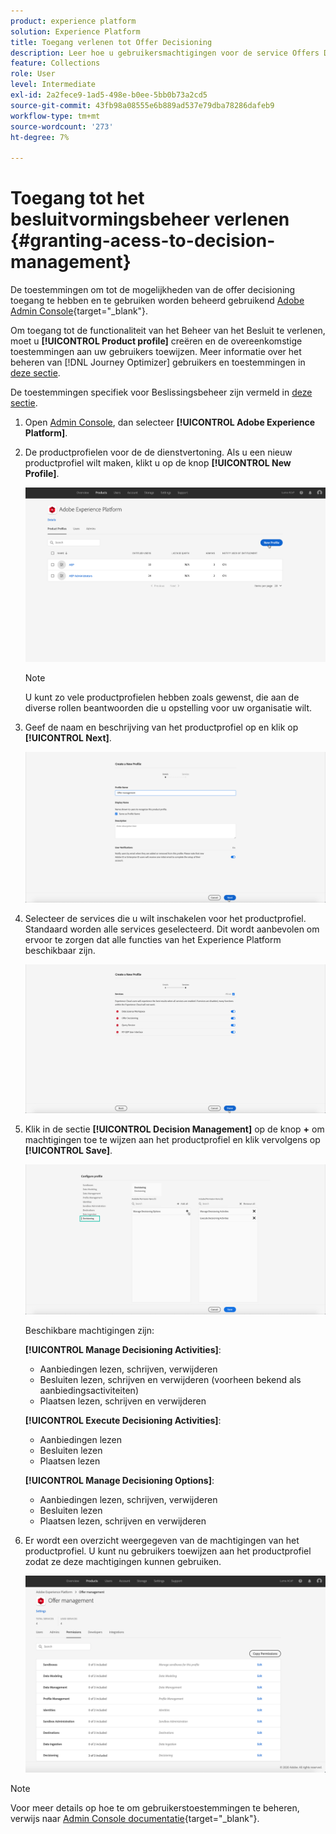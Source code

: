 ```yaml
---
product: experience platform
solution: Experience Platform
title: Toegang verlenen tot Offer Decisioning
description: Leer hoe u gebruikersmachtigingen voor de service Offers Decisioning via Adobe Admin Console beheert.
feature: Collections
role: User
level: Intermediate
exl-id: 2a2fece9-1ad5-498e-b0ee-5bb0b73a2cd5
source-git-commit: 43fb98a08555e6b889ad537e79dba78286dafeb9
workflow-type: tm+mt
source-wordcount: '273'
ht-degree: 7%

---
```


# Toegang tot het besluitvormingsbeheer verlenen {#granting-acess-to-decision-management}

De toestemmingen om tot de mogelijkheden van de offer decisioning toegang te hebben en te gebruiken worden beheerd gebruikend [Adobe Admin Console](https://helpx.adobe.com/nl/enterprise/managing/user-guide.html){target=&quot;_blank&quot;}.

Om toegang tot de functionaliteit van het Beheer van het Besluit te verlenen, moet u **[!UICONTROL Product profile]** creëren en de overeenkomstige toestemmingen aan uw gebruikers toewijzen. Meer informatie over het beheren van [!DNL Journey Optimizer] gebruikers en toestemmingen in [deze sectie](../../administration/permissions.md).

De toestemmingen specifiek voor Beslissingsbeheer zijn vermeld in [deze sectie](../../administration/high-low-permissions.md#manage-decisioning).

<!--If you are a [!DNL Journey Optimizer] user leveraging the **Decision Management** functionality, you need to have the [Decision management permissions](../../administration/high-low-permissions.md#decisions-permissions) enabled to acces all related capabilities. Learn more on managing [!DNL Journey Optimizer] users and permissions in [this section](../../administration/permissions.md).

If you are an [Adobe Experience Platform](https://experienceleague.adobe.com/docs/experience-platform/landing/home.html){target="_blank"} user leveraging the **Offer Decisioning** application service, follow the steps [below](#granting-acess-to-offer-decisioning) to grant access to [!DNL Offer Decisioning].

Grant access to Offer Decisioning

The steps below only apply to **Experience Platform users** leveraging the [!DNL Offer Decisioning] service.-->

1. Open [Admin Console](https://helpx.adobe.com/enterprise/managing/user-guide.html), dan selecteer **[!UICONTROL Adobe Experience Platform]**.

   <!--![](../../assets/offers_admin_console.png)-->

1. De productprofielen voor de de dienstvertoning. Als u een nieuw productprofiel wilt maken, klikt u op de knop **[!UICONTROL New Profile]**.

   ![](../../assets/offers_rights_productprofile.png)

   >[!NOTE]
   >
   >U kunt zo vele productprofielen hebben zoals gewenst, die aan de diverse rollen beantwoorden die u opstelling voor uw organisatie wilt.

1. Geef de naam en beschrijving van het productprofiel op en klik op **[!UICONTROL Next]**.

   ![](../../assets/create-product-profile.png)

   <!--To access the product profile’s permissions, select the **[!UICONTROL Permissions]** line.-->

1. Selecteer de services die u wilt inschakelen voor het productprofiel. Standaard worden alle services geselecteerd. Dit wordt aanbevolen om ervoor te zorgen dat alle functies van het Experience Platform beschikbaar zijn.

   ![](../../assets/enable-services.png)

1. Klik in de sectie **[!UICONTROL Decision Management]** op de knop **+** om machtigingen toe te wijzen aan het productprofiel en klik vervolgens op **[!UICONTROL Save]**.

   ![](../../assets/configure-profile.png)

   Beschikbare machtigingen zijn:

   **[!UICONTROL Manage Decisioning Activities]**:

   * Aanbiedingen lezen, schrijven, verwijderen
   * Besluiten lezen, schrijven en verwijderen (voorheen bekend als aanbiedingsactiviteiten)
   * Plaatsen lezen, schrijven en verwijderen

   **[!UICONTROL Execute Decisioning Activities]**:

   * Aanbiedingen lezen
   * Besluiten lezen
   * Plaatsen lezen

   **[!UICONTROL Manage Decisioning Options]**:

   * Aanbiedingen lezen, schrijven, verwijderen
   * Besluiten lezen
   * Plaatsen lezen, schrijven en verwijderen



1. Er wordt een overzicht weergegeven van de machtigingen van het productprofiel. U kunt nu gebruikers toewijzen aan het productprofiel zodat ze deze machtigingen kunnen gebruiken.

   ![](../../assets/product-profile-created.png)

>[!NOTE]
>
>Voor meer details op hoe te om gebruikerstoestemmingen te beheren, verwijs naar [Admin Console documentatie](https://helpx.adobe.com/enterprise/managing/user-guide.html){target=&quot;_blank&quot;}.

